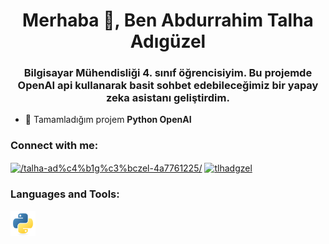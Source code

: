<h1 align="center">Merhaba 👋, Ben Abdurrahim Talha Adıgüzel</h1>
<h3 align="center">Bilgisayar Mühendisliği 4. sınıf öğrencisiyim. Bu projemde OpenAI api kullanarak basit sohbet edebileceğimiz bir yapay zeka asistanı geliştirdim.</h3>

- 🔭 Tamamladığım projem **Python OpenAI**

<h3 align="left">Connect with me:</h3>
<p align="left">
<a href="https://linkedin.com/in//talha-ad%c4%b1g%c3%bczel-4a7761225/" target="blank"><img align="center" src="https://raw.githubusercontent.com/rahuldkjain/github-profile-readme-generator/master/src/images/icons/Social/linked-in-alt.svg" alt="/talha-ad%c4%b1g%c3%bczel-4a7761225/" height="30" width="40" /></a>
<a href="https://instagram.com/tlhadgzel" target="blank"><img align="center" src="https://raw.githubusercontent.com/rahuldkjain/github-profile-readme-generator/master/src/images/icons/Social/instagram.svg" alt="tlhadgzel" height="30" width="40" /></a>
</p>

<h3 align="left">Languages and Tools:</h3>
<p align="left"> <a href="https://www.python.org" target="_blank" rel="noreferrer"> <img src="https://raw.githubusercontent.com/devicons/devicon/master/icons/python/python-original.svg" alt="python" width="40" height="40"/> </a> </p>
